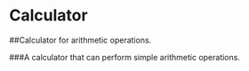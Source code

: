 # Calculator

##Calculator for arithmetic operations.

###A calculator that can perform simple arithmetic operations.
